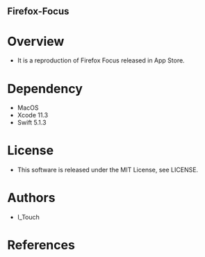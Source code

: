 ## Firefox-Focus

# Overview

* It is a reproduction of Firefox Focus released in App Store.

# Dependency

* MacOS
* Xcode 11.3
* Swift 5.1.3

# License

* This software is released under the MIT License, see LICENSE.

# Authors

* I_Touch

# References
